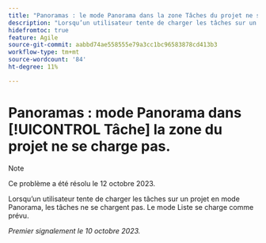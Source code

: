 ```yaml
---
title: "Panoramas : le mode Panorama dans la zone Tâches du projet ne se charge pas"
description: "Lorsqu’un utilisateur tente de charger les tâches sur un projet en mode Panorama, les tâches ne se chargent pas. Le mode Liste se charge comme prévu."
hidefromtoc: true
feature: Agile
source-git-commit: aabbd74ae558555e79a3cc1bc96583878cd413b3
workflow-type: tm+mt
source-wordcount: '84'
ht-degree: 11%

---
```



# Panoramas : mode Panorama dans [!UICONTROL Tâche] la zone du projet ne se charge pas.

>[!NOTE]
>
>Ce problème a été résolu le 12 octobre 2023.

Lorsqu’un utilisateur tente de charger les tâches sur un projet en mode Panorama, les tâches ne se chargent pas. Le mode Liste se charge comme prévu.

_Premier signalement le 10 octobre 2023._
